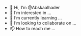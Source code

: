 - 👋 Hi, I’m @Abskaalhader
- 👀 I’m interested in ...
- 🌱 I’m currently learning ...
- 💞️ I’m looking to collaborate on ...
- 📫 How to reach me ...

<!---
Abskaalhader/Abskaalhader is a ✨ special ✨ repository because its `README.md` (this file) appears on your GitHub profile.
You can click the Preview link to take a look at your changes.
--->
